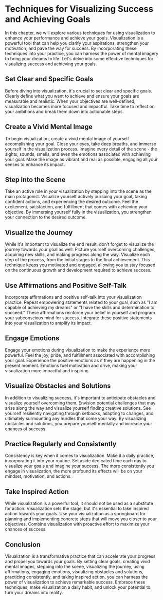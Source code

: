 Techniques for Visualizing Success and Achieving Goals
=================================================================

In this chapter, we will explore various techniques for using visualization to enhance your performance and achieve your goals. Visualization is a powerful tool that can help you clarify your aspirations, strengthen your motivation, and pave the way for success. By incorporating these techniques into your practice, you can harness the power of mental imagery to bring your dreams to life. Let's delve into some effective techniques for visualizing success and achieving your goals.

Set Clear and Specific Goals
----------------------------

Before diving into visualization, it's crucial to set clear and specific goals. Clearly define what you want to achieve and ensure your goals are measurable and realistic. When your objectives are well-defined, visualization becomes more focused and impactful. Take time to reflect on your ambitions and break them down into actionable steps.

Create a Vivid Mental Image
---------------------------

To begin visualization, create a vivid mental image of yourself accomplishing your goal. Close your eyes, take deep breaths, and immerse yourself in the visualization process. Imagine every detail of the scene - the sights, sounds, smells, and even the emotions associated with achieving your goal. Make the image as vibrant and real as possible, engaging all your senses to enhance its impact.

Step into the Scene
-------------------

Take an active role in your visualization by stepping into the scene as the main protagonist. Visualize yourself actively pursuing your goal, taking confident actions, and experiencing the desired outcome. Feel the excitement, satisfaction, and fulfillment that comes with achieving your objective. By immersing yourself fully in the visualization, you strengthen your connection to the desired outcome.

Visualize the Journey
---------------------

While it's important to visualize the end result, don't forget to visualize the journey towards your goal as well. Picture yourself overcoming challenges, acquiring new skills, and making progress along the way. Visualize each step of the process, from the initial stages to the final achievement. This technique keeps you motivated and engaged, allowing you to stay focused on the continuous growth and development required to achieve success.

Use Affirmations and Positive Self-Talk
---------------------------------------

Incorporate affirmations and positive self-talk into your visualization practice. Repeat empowering statements related to your goal, such as "I am capable of achieving my dreams" or "I have the skills and determination to succeed." These affirmations reinforce your belief in yourself and program your subconscious mind for success. Integrate these positive statements into your visualization to amplify its impact.

Engage Emotions
---------------

Engage your emotions during visualization to make the experience more powerful. Feel the joy, pride, and fulfillment associated with accomplishing your goal. Experience the positive emotions as if they are happening in the present moment. Emotions fuel motivation and drive, making your visualization more impactful and inspiring.

Visualize Obstacles and Solutions
---------------------------------

In addition to visualizing success, it's important to anticipate obstacles and visualize yourself overcoming them. Envision potential challenges that may arise along the way and visualize yourself finding creative solutions. See yourself resiliently navigating through setbacks, adapting to changes, and ultimately surmounting any hurdles that come your way. By visualizing obstacles and solutions, you prepare yourself mentally and increase your chances of success.

Practice Regularly and Consistently
-----------------------------------

Consistency is key when it comes to visualization. Make it a daily practice, incorporating it into your routine. Set aside dedicated time each day to visualize your goals and imagine your success. The more consistently you engage in visualization, the more profound its effects will be on your mindset, motivation, and actions.

Take Inspired Action
--------------------

While visualization is a powerful tool, it should not be used as a substitute for action. Visualization sets the stage, but it's essential to take inspired action towards your goals. Use your visualization as a springboard for planning and implementing concrete steps that will move you closer to your objectives. Combine visualization with proactive effort to maximize your chances of success.

Conclusion
----------

Visualization is a transformative practice that can accelerate your progress and propel you towards your goals. By setting clear goals, creating vivid mental images, stepping into the scene, visualizing the journey, using affirmations, engaging emotions, visualizing obstacles and solutions, practicing consistently, and taking inspired action, you can harness the power of visualization to achieve remarkable success. Embrace these techniques, make visualization a daily habit, and unlock your potential to turn your dreams into reality.

